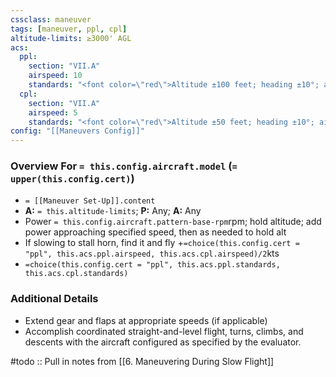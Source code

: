 ```yaml
---
cssclass: maneuver
tags: [maneuver, ppl, cpl]
altitude-limits: ≥3000' AGL
acs:
  ppl: 
    section: "VII.A"
    airspeed: 10
    standards: "<font color=\"red\">Altitude ±100 feet; heading ±10°; airspeed +`=this.acs.ppl.airspeed`/-0kts; bank ±10°; no stall warning</font>"
  cpl: 
    section: "VII.A"
    airspeed: 5
    standards: "<font color=\"red\">Altitude ±50 feet; heading ±10°; airspeed +5/-0kts; bank ±5°; no stall warning</font>"
config: "[[Maneuvers Config]]"
---
```

### Overview For `= this.config.aircraft.model` (`= upper(this.config.cert)`)
- `= [[Maneuver Set-Up]].content`
- **A:** `= this.altitude-limits`; **P:** Any; **A:** Any
- Power `= this.config.aircraft.pattern-base-rpm`rpm; hold altitude; add power approaching specified speed, then as needed to hold alt
- If slowing to stall horn, find it and fly  +`=choice(this.config.cert = "ppl", this.acs.ppl.airspeed, this.acs.cpl.airspeed)/2`kts
- `=choice(this.config.cert = "ppl", this.acs.ppl.standards, this.acs.cpl.standards)`

### Additional Details
- Extend gear and flaps at appropriate speeds (if applicable)
- Accomplish coordinated straight-and-level flight, turns, climbs, and descents with the aircraft configured as specified by the evaluator.

#todo :: Pull in notes from [[6. Maneuvering During Slow Flight]]